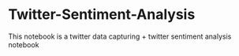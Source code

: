 # Twitter-Sentiment-Analysis
This notebook is a twitter data capturing + twitter sentiment analysis notebook
